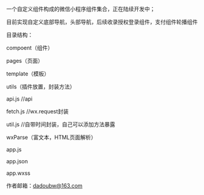一个自定义组件构成的微信小程序组件集合，正在陆续开发中；

目前实现自定义底部导航，头部导航，后续收录授权登录组件，支付组件轮播组件

目录结构：

compoent（组件）

pages（页面）

template（模板）

utils（插件放置，封装方法）

  api.js //api
  
  fetch.js //wx.request封装
  
  util.js  //自带时间封装，自己可以添加方法暴露
  
wxParse（富文本，HTML页面解析）

app.js

app.json

app.wxss
















作者邮箱：dadoubw@163.com

